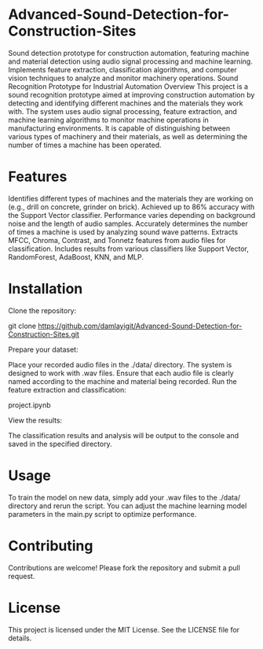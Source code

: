 # Advanced-Sound-Detection-for-Construction-Sites
Sound detection prototype for construction automation, featuring machine and material detection using audio signal processing and machine learning. Implements feature extraction, classification algorithms, and computer vision techniques to analyze and monitor machinery operations.
Sound Recognition Prototype for Industrial Automation
Overview
This project is a sound recognition prototype aimed at improving construction automation by detecting and identifying different machines and the materials they work with. The system uses audio signal processing, feature extraction, and machine learning algorithms to monitor machine operations in manufacturing environments. It is capable of distinguishing between various types of machinery and their materials, as well as determining the number of times a machine has been operated.

# Features

Identifies different types of machines and the materials they are working on (e.g., drill on concrete, grinder on brick).
Achieved up to 86% accuracy with the Support Vector classifier. Performance varies depending on background noise and the length of audio samples.
Accurately determines the number of times a machine is used by analyzing sound wave patterns.
Extracts MFCC, Chroma, Contrast, and Tonnetz features from audio files for classification.
Includes results from various classifiers like Support Vector, RandomForest, AdaBoost, KNN, and MLP.

# Installation

Clone the repository:

git clone https://github.com/damlayigit/Advanced-Sound-Detection-for-Construction-Sites.git

Prepare your dataset:

Place your recorded audio files in the ./data/ directory. The system is designed to work with .wav files. Ensure that each audio file is clearly named according to the machine and material being recorded.
Run the feature extraction and classification:

project.ipynb

View the results:

The classification results and analysis will be output to the console and saved in the specified directory.

# Usage

To train the model on new data, simply add your .wav files to the ./data/ directory and rerun the script.
You can adjust the machine learning model parameters in the main.py script to optimize performance.

# Contributing
Contributions are welcome! Please fork the repository and submit a pull request.

# License
This project is licensed under the MIT License. See the LICENSE file for details.
